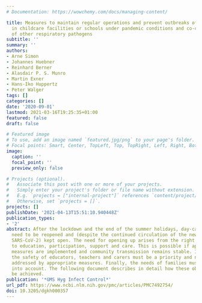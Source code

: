 ```yaml
---
# Documentation: https://wowchemy.com/docs/managing-content/

title: Measures to maintain regular operations and prevent outbreaks of SARS-CoV-2
  in childcare facilities or schools under pandemic conditions and co-circulation
  of other respiratory pathogens
subtitle: ''
summary: ''
authors:
- Arne Simon
- Johannes Huebner
- Reinhard Berner
- Alasdair P. S. Munro
- Martin Exner
- Hans-Iko Huppertz
- Peter Walger
tags: []
categories: []
date: '2020-09-01'
lastmod: 2021-03-16T19:25:35+01:00
featured: false
draft: false

# Featured image
# To use, add an image named `featured.jpg/png` to your page's folder.
# Focal points: Smart, Center, TopLeft, Top, TopRight, Left, Right, BottomLeft, Bottom, BottomRight.
image:
  caption: ''
  focal_point: ''
  preview_only: false

# Projects (optional).
#   Associate this post with one or more of your projects.
#   Simply enter your project's folder or file name without extension.
#   E.g. `projects = ["internal-project"]` references `content/project/deep-learning/index.md`.
#   Otherwise, set `projects = []`.
projects: []
publishDate: '2021-04-13T15:51:10.940448Z'
publication_types:
- '2'
abstract: After the lockdown and the end of the summer holidays, day-cares and schools
  need to be reopened and (despite the continued circulation of the new coronavirus
  SARS-CoV-2) kept open. The need for opening up arises from the right of children
  to education, participation, support and care. This is possible if appropriate hygiene
  measures are implemented and community transmission remains stable. In addition,
  the safety of educators, teachers and carers must be a priority and needs to be
  addressed by appropriate measures. Finally, the needs of families must also be taken
  into account. The following document describes in detail how these objectives can
  be achieved.
publication: '*GMS Hyg Infect Control*'
url_pdf: https://www.ncbi.nlm.nih.gov/pmc/articles/PMC7492754/
doi: 10.3205/dgkh000357
---
```


